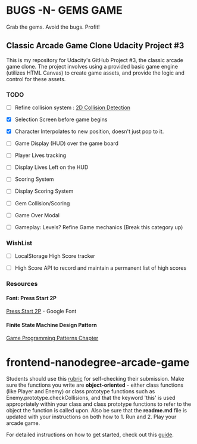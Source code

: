 # BUGS -N- GEMS GAME
Grab the gems. Avoid the bugs. Profit!

## Classic Arcade Game Clone Udacity Project #3

This is my repository for Udacity's GitHub Project #3, the classic arcade game clone. The project involves using a provided basic game engine (utilizes HTML Canvas) to create game assets, and provide the logic and control for these assets.

### TODO
- [ ] Refine collision system : [2D Collision Detection](https://developer.mozilla.org/en-US/docs/Games/Techniques/2D_collision_detection)
- [x] Selection Screen before game begins
- [x] Character Interpolates to new position, doesn't just pop to it.
- [ ] Game Display (HUD) over the game board
- [ ] Player Lives tracking
- [ ] Display Lives Left on the HUD
- [ ] Scoring System
- [ ] Display Scoring System
- [ ] Gem Collision/Scoring
- [ ] Game Over Modal
- [ ] Gameplay: Levels? Refine Game mechanics (Break this category up)


### WishList
- [ ] LocalStorage High Score tracker
- [ ] High Score API to record and maintain a permanent list of high scores


### Resources

#### Font: Press Start 2P 
[Press Start 2P](https://fonts.google.com/specimen/Press+Start+2P) - Google Font

#### Finite State Machine Design Pattern
[Game Programming Patterns Chapter](http://gameprogrammingpatterns.com/state.html)

frontend-nanodegree-arcade-game
===============================

Students should use this [rubric](https://review.udacity.com/#!/projects/2696458597/rubric) for self-checking their submission. Make sure the functions you write are **object-oriented** - either class functions (like Player and Enemy) or class prototype functions such as Enemy.prototype.checkCollisions, and that the keyword 'this' is used appropriately within your class and class prototype functions to refer to the object the function is called upon. Also be sure that the **readme.md** file is updated with your instructions on both how to 1. Run and 2. Play your arcade game.

For detailed instructions on how to get started, check out this [guide](https://docs.google.com/document/d/1v01aScPjSWCCWQLIpFqvg3-vXLH2e8_SZQKC8jNO0Dc/pub?embedded=true).
